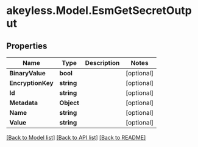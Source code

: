 # akeyless.Model.EsmGetSecretOutput

## Properties

Name | Type | Description | Notes
------------ | ------------- | ------------- | -------------
**BinaryValue** | **bool** |  | [optional] 
**EncryptionKey** | **string** |  | [optional] 
**Id** | **string** |  | [optional] 
**Metadata** | **Object** |  | [optional] 
**Name** | **string** |  | [optional] 
**Value** | **string** |  | [optional] 

[[Back to Model list]](../README.md#documentation-for-models) [[Back to API list]](../README.md#documentation-for-api-endpoints) [[Back to README]](../README.md)

